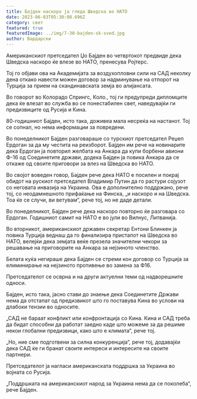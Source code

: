 ```yaml
---
title: Бајден наскоро ја гледа Шведска во НАТО
date: 2023-06-03T05:30:08.696Z
category: свет
featured: true
featuredImage: ../img/7-30-bajden-sk-sved.jpg
author: Вардарски
---
```

Американскиот претседател Џо Бајден во четвртокот предвиде дека Шведска наскоро ќе влезе во НАТО, пренесува Ројтерс.

Тој го објави ова на Академијата за воздухопловни сили на САД неколку дена откако навести можен договор за надминување на отпорот на Турција за прием на скандинавската земја во алијансата.

Во говорот во Колорадо Спрингс, Коло., тој ги предупреди дипломците дека ќе влезат во служба во се понестабилен свет, наведувајќи ги предизвиците од Русија и Кина.

80-годишниот Бајден, исто така, доживеа мала несреќа на настанот. Тој се сопнал, но нема информации за повредени.

Во понеделникот Бајден разговараше со турскиот претседател Реџеп Ердоган за да му честита на реизборот. Бајден им рече на новинарите дека Ердоган ја повторил желбата на Анкара да купи борбени авиони Ф-16 од Соединетите држави, додека Бајден ја повика Анкара да се откаже од своите приговори за влез на Шведска во НАТО.

Во својот воведен говор, Бајден рече дека НАТО е посилен и покрај обидот на рускиот претседател Владимир Путин да го растури сојузот со неговата инвазија на Украина. Ова е дополнително поддржано, рече тој, со неодамнешното прифаќање на Финска, „и наскоро и на Шведска. Тоа ќе се случи, ви ветувам“, рече тој, но не даде детали.

Во понеделникот, Бајден рече дека наскоро повторно ќе разговара со Ердоган. Годишниот самит на НАТО е во јули во Вилнус, Литванија.

Во вторникот, американскиот државен секретар Ентони Блинкен ја повика Турција веднаш да го финализира пристапот на Шведска во НАТО, велејќи дека земјата веќе презела значителни чекори за решавање на приговорите на Анкара за нејзиното членство.

Белата куќа негираше дека Бајден се стреми кон договор со Турција за елиминирање на нејзиното противење во замена за Ф16.

Претседателот се осврна и на други актуелни теми од надворешните односи.

Бајден, исто така, јасно стави до знаење дека Соединетите Држави нема да отстапат од предизвикот што го поставува Кина во услови на длабоки тензии во односите.

„САД не бараат конфликт или конфронтација со Кина. Кина и САД треба да бидат способни да работат заедно каде што можеме за да решиме некои глобални предизвици, како што е климата“, рече тој.

„Но, ние сме подготвени за силна конкуренција“, рече тој, додавајќи дека САД ќе ги бранат своите интереси и интересите на своите партнери.

Претседателот ја нагласи американската поддршка за Украина во војната со Русија.

„Поддршката на американскиот народ за Украина нема да се поколеба“, рече Бајден.